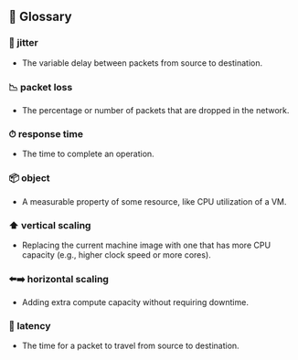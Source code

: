 ## 📖 Glossary

### 📶 jitter
- The variable delay between packets from source to destination.

### 📉 packet loss
- The percentage or number of packets that are dropped in the network.

### ⏱ response time
- The time to complete an operation.

### 📦 object
- A measurable property of some resource, like CPU utilization of a VM.

### ⬆️ vertical scaling
- Replacing the current machine image with one that has more CPU capacity (e.g., higher clock speed or more cores).

### ⬅️➡️ horizontal scaling
- Adding extra compute capacity without requiring downtime.

### 🚀 latency
- The time for a packet to travel from source to destination.
